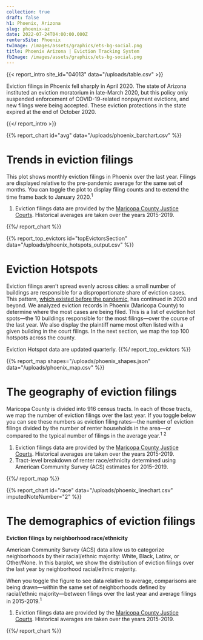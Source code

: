 ```yaml
---
collection: true
draft: false
h1: Phoenix, Arizona
slug: phoenix-az
date: 2022-07-24T04:00:00.000Z
rentersSite: Phoenix
twImage: /images/assets/graphics/ets-bg-social.png
title: Phoenix Arizona | Eviction Tracking System
fbImage: /images/assets/graphics/ets-bg-social.png
---
```


{{< report_intro site_id="04013" data="/uploads/table.csv" >}}

Eviction filings in Phoenix fell sharply in April 2020. The state of Arizona instituted an eviction moratorium in late-March 2020, but this policy only suspended enforcement of COVID-19-related nonpayment evictions, and new filings were being accepted. These eviction protections in the state expired at the end of October 2020.



{{</ report_intro >}}


{{% report_chart id="avg" data="/uploads/phoenix_barchart.csv" %}}

# Trends in eviction filings

This plot shows monthly eviction filings in Phoenix over the last year. Filings are displayed relative to the pre-pandemic average for the same set of months. You can toggle the plot to display filing counts and to extend the time frame back to January 2020.<sup>1</sup>

1. Eviction filings data are provided by the [Maricopa County Justice Courts](http://justicecourts.maricopa.gov/). Historical averages are taken over the years 2015-2019.











{{%/ report_chart %}}



{{% report_top_evictors id="topEvictorsSection" data="/uploads/phoenix_hotspots_output.csv" %}}





# Eviction Hotspots

Eviction filings aren’t spread evenly across cities: a small number of buildings are responsible for a disproportionate share of eviction cases. This pattern, [which existed before the pandemic](https://evictionlab.org/top-evicting-landlords-drive-us-eviction-crisis/), has continued in 2020 and beyond. We analyzed eviction records in Phoenix (Maricopa County) to determine where the most cases are being filed. This is a list of eviction hot spots—the 10 buildings responsible for the most filings—over the course of the last year. We also display the plaintiff name most often listed with a given building in the court filings. In the next section, we map the top 100 hotspots across the county.

Eviction Hotspot data are updated quarterly.
{{%/ report_top_evictors %}}

{{% report_map shapes="/uploads/phoenix_shapes.json" data="/uploads/phoenix_map.csv" %}}


# The geography of eviction filings

Maricopa County is divided into 916 census tracts. In each of those tracts, we map the number of eviction filings over the last year. If you toggle below you can see these numbers as eviction filing rates—the number of eviction filings divided by the number of renter households in the area—or compared to the typical number of filings in the average year.<sup>1</sup> <sup>2</sup>

1. Eviction filings data are provided by the [Maricopa County Justice Courts](http://justicecourts.maricopa.gov/). Historical averages are taken over the years 2015-2019. 
2. Tract-level breakdown of renter race/ethnicity determined using American Community Survey (ACS) estimates for 2015–2019.











{{%/ report_map %}}



{{% report_chart id="race" data="/uploads/phoenix_linechart.csv" imputedNoteNumber="2" %}}



# The demographics of eviction filings

**Eviction filings by neighborhood race/ethnicity**

American Community Survey (ACS) data allow us to categorize neighborhoods by their racial/ethnic majority: White, Black, Latinx, or Other/None. In this barplot, we show the distribution of eviction filings over the last year by neighborhood racial/ethnic majority.  

When you toggle the figure to see data relative to average, comparisons are being drawn—within the same set of neighborhoods defined by racial/ethnic majority—between filings over the last year and average filings in 2015-2019.<sup>1</sup>

1. Eviction filings data are provided by the [Maricopa County Justice Courts](http://justicecourts.maricopa.gov/). Historical averages are taken over the years 2015-2019.












{{%/ report_chart %}}